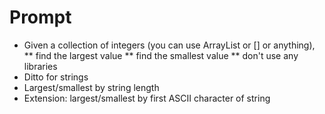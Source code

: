 Prompt
===========

* Given a collection of integers (you can use ArrayList or [] or anything),
** find the largest value
** find the smallest value
** don't use any libraries
* Ditto for strings
* Largest/smallest by string length
* Extension: largest/smallest by first ASCII character of string